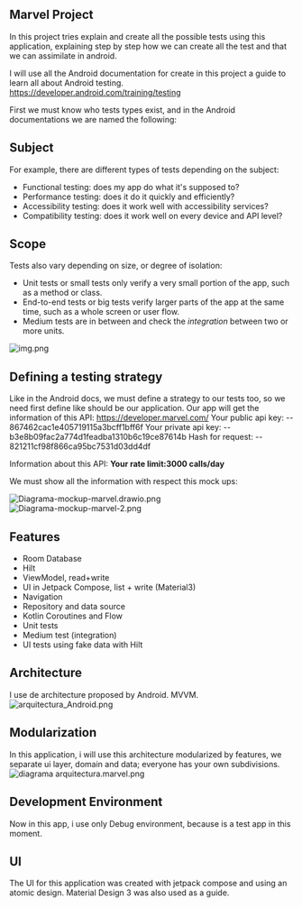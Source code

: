 ## Marvel Project

In this project tries explain and create all the possible tests using this application, explaining 
step by step how we can create all the test and that we can assimilate in android.

I will use all the Android documentation for create in this project a guide to learn all about 
Android testing. https://developer.android.com/training/testing

First we must know who tests types exist, and in the Android documentations we are named the 
following: 

## Subject
For example, there are different types of tests depending on the subject:

* Functional testing: does my app do what it's supposed to?
* Performance testing: does it do it quickly and efficiently?
* Accessibility testing: does it work well with accessibility services?
* Compatibility testing: does it work well on every device and API level?

## Scope
Tests also vary depending on size, or degree of isolation:

* Unit tests or small tests only verify a very small portion of the app, such as a method or class.
* End-to-end tests or big tests verify larger parts of the app at the same time, such as a whole 
screen or user flow.
* Medium tests are in between and check the *integration* between two or more units.

![img.png](imgDocs%2Fimg.png)

## Defining a testing strategy
Like in the Android docs, we must define a strategy to our tests too, so we need first define like
should be our application. 
Our app will get the information of this API: https://developer.marvel.com/
Your public api key: 
-- 867462cac1e405719115a3bcff1bff6f
Your private api key:
-- b3e8b09fac2a774d1feadba1310b6c19ce87614b
Hash for request:
-- 821211cf98f866ca95bc7531d03dd4df

Information about this API:
**Your rate limit:3000 calls/day**

We must show all the information with respect this mock ups:

![Diagrama-mockup-marvel.drawio.png](imgDocs%2FDiagrama-mockup-marvel.drawio.png)
![Diagrama-mockup-marvel-2.png](imgDocs%2FDiagrama-mockup-marvel-2.png)

## Features

* Room Database
* Hilt
* ViewModel, read+write
* UI in Jetpack Compose, list + write (Material3)
* Navigation 
* Repository and data source
* Kotlin Coroutines and Flow
* Unit tests
* Medium test (integration)
* UI tests using fake data with Hilt

## Architecture
I use de architecture proposed by Android. MVVM.
![arquitectura_Android.png](imgDocs%2Farquitectura_Android.png)

## Modularization
In this application, i will use this architecture modularized by features, we separate
ui layer, domain and data; everyone has your own subdivisions.
![diagrama arquitectura.marvel.png](imgDocs%2Fdiagrama%20arquitectura.marvel.png)

## Development Environment
Now in this app, i use only Debug environment, because is a test app in this moment.

## UI
The UI for this application was created with jetpack compose and using an atomic design. 
Material Design 3 was also used as a guide.






